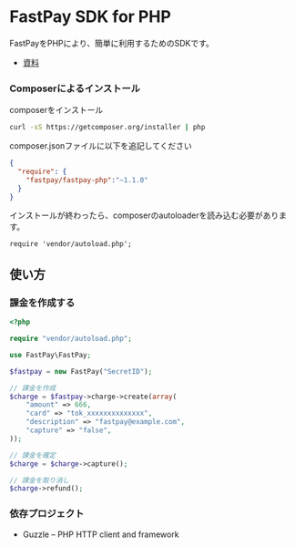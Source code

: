 FastPay SDK for PHP
=======================

FastPayをPHPにより、簡単に利用するためのSDKです。

- [資料](https://fastpay.yahoo.co.jp/docs)

### Composerによるインストール

composerをインストール
```bash
curl -sS https://getcomposer.org/installer | php
```

composer.jsonファイルに以下を追記してください
```json:composer.json
{
  "require": {
    "fastpay/fastpay-php":"~1.1.0"
  }
}
```

インストールが終わったら、composerのautoloaderを読み込む必要があります。
```
require 'vendor/autoload.php';
```

## 使い方

### 課金を作成する

```php
<?php

require "vendor/autoload.php";

use FastPay\FastPay;

$fastpay = new FastPay("SecretID");

// 課金を作成
$charge = $fastpay->charge->create(array(
    "amount" => 666,
    "card" => "tok_xxxxxxxxxxxxxx",
    "description" => "fastpay@example.com",
    "capture" => "false",
));

// 課金を確定
$charge = $charge->capture();

// 課金を取り消し
$charge->refund();
```

### 依存プロジェクト

- Guzzle – PHP HTTP client and framework
